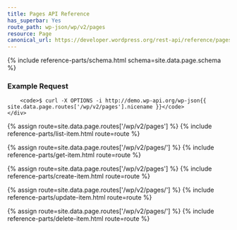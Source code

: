 ```yaml
---
title: Pages API Reference
has_superbar: Yes
route_path: wp-json/wp/v2/pages
resource: Page
canonical_url: https://developer.wordpress.org/rest-api/reference/pages/
---
```


<section class="route">
	<div class="primary">
		{% include reference-parts/schema.html schema=site.data.page.schema %}
	</div>
	<div class="secondary">
		<h3>Example Request</h3>

		<code>$ curl -X OPTIONS -i http://demo.wp-api.org/wp-json{{ site.data.page.routes['/wp/v2/pages'].nicename }}</code>
	</div>
</section>

{% assign route=site.data.page.routes['/wp/v2/pages'] %}
{% include reference-parts/list-item.html route=route %}

{% assign route=site.data.page.routes['/wp/v2/pages/<id>'] %}
{% include reference-parts/get-item.html route=route %}

{% assign route=site.data.page.routes['/wp/v2/pages'] %}
{% include reference-parts/create-item.html route=route %}

{% assign route=site.data.page.routes['/wp/v2/pages/<id>'] %}
{% include reference-parts/update-item.html route=route %}

{% assign route=site.data.page.routes['/wp/v2/pages/<id>'] %}
{% include reference-parts/delete-item.html route=route %}

